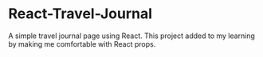 # React-Travel-Journal
A simple travel journal page using React. This project added to my learning by making me comfortable with React props.
